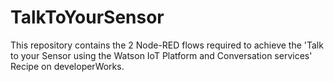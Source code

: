 # TalkToYourSensor
This repository contains the 2 Node-RED flows required to achieve the 'Talk to your Sensor using the Watson IoT Platform and Conversation services' Recipe on developerWorks.
